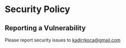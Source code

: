 # Security Policy

## Reporting a Vulnerability

Please report security issues to kadirrkoca@gmail.com